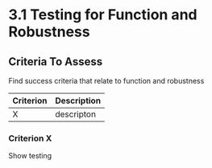 # 3.1 Testing for Function and Robustness

## Criteria To Assess

Find success criteria that relate to function and robustness

| Criterion | Description                         |
| --------- | ----------------------------------- |
| X        | descripton     |

### Criterion X

Show testing
